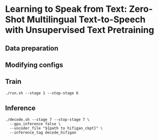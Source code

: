 # Learning to Speak from Text: Zero-Shot Multilingual Text-to-Speech with Unsupervised Text Pretraining

## Data preparation

## Modifying configs

## Train
```
./run.sh --stage 1 --stop-stage 6
```

## Inference
```
./decode.sh --stage 7 --stop-stage 7 \
  --gpu_inference false \
  --vocoder_file "${path to hifigan_ckpt}" \
  --inference_tag decode_hifigan
```